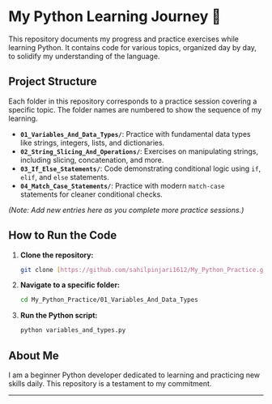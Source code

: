 # My Python Learning Journey 🐍

This repository documents my progress and practice exercises while learning Python. It contains code for various topics, organized day by day, to solidify my understanding of the language.

## Project Structure

Each folder in this repository corresponds to a practice session covering a specific topic. The folder names are numbered to show the sequence of my learning.

- **`01_Variables_And_Data_Types/`**: Practice with fundamental data types like strings, integers, lists, and dictionaries.
- **`02_String_Slicing_And_Operations/`**: Exercises on manipulating strings, including slicing, concatenation, and more.
- **`03_If_Else_Statements/`**: Code demonstrating conditional logic using `if`, `elif`, and `else` statements.
- **`04_Match_Case_Statements/`**: Practice with modern `match-case` statements for cleaner conditional checks.

*(Note: Add new entries here as you complete more practice sessions.)*

## How to Run the Code

1.  **Clone the repository:**
    ```bash
    git clone [https://github.com/sahilpinjari1612/My_Python_Practice.git](https://github.com/sahilpinjari1612/My_Python_Practice.git)
    ```
2.  **Navigate to a specific folder:**
    ```bash
    cd My_Python_Practice/01_Variables_And_Data_Types
    ```
3.  **Run the Python script:**
    ```bash
    python variables_and_types.py
    ```

## About Me

I am a beginner Python developer dedicated to learning and practicing new skills daily. This repository is a testament to my commitment.

---